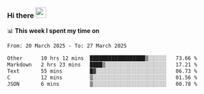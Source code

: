 ### Hi there <a href="https://www.gautamkrishnar.com/"><img src="https://media.giphy.com/media/hvRJCLFzcasrR4ia7z/giphy.gif" width="25px"></a>

📊 **This week I spent my time on**

<!--START_SECTION:waka-->

```txt
From: 20 March 2025 - To: 27 March 2025

Other      10 hrs 12 mins  ██████████████████▒░░░░░░   73.66 %
Markdown   2 hrs 23 mins   ████▒░░░░░░░░░░░░░░░░░░░░   17.21 %
Text       55 mins         █▓░░░░░░░░░░░░░░░░░░░░░░░   06.73 %
C          12 mins         ▒░░░░░░░░░░░░░░░░░░░░░░░░   01.56 %
JSON       6 mins          ▒░░░░░░░░░░░░░░░░░░░░░░░░   00.78 %
```

<!--END_SECTION:waka-->
